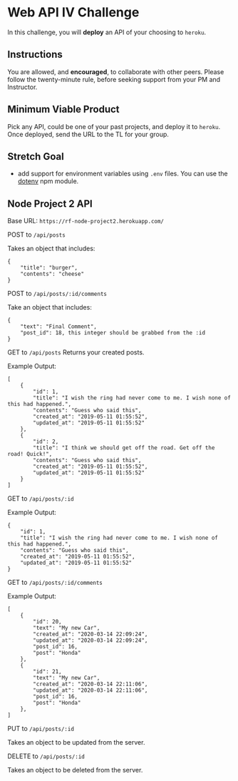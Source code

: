 # Web API IV Challenge

In this challenge, you will **deploy** an API of your choosing to `heroku`.

## Instructions

You are allowed, and **encouraged**, to collaborate with other peers. Please follow the twenty-minute rule, before seeking support from your PM and Instructor.

## Minimum Viable Product

Pick any API, could be one of your past projects, and deploy it to `heroku`. Once deployed, send the URL to the TL for your group.

## Stretch Goal

- add support for environment variables using `.env` files. You can use the [dotenv](https://www.npmjs.com/package/dotenv) npm module.

## Node Project 2 API

Base URL: `https://rf-node-project2.herokuapp.com/`


POST to `/api/posts`

Takes an object that includes:

```
{
    "title": "burger",
    "contents": "cheese"
}
```


POST to `/api/posts/:id/comments`

Take an object that includes:

```
{
    "text": "Final Comment",
	"post_id": 18, this integer should be grabbed from the :id
}
```


GET to `/api/posts`
Returns your created posts.

Example Output:

```
[
    {
        "id": 1,
        "title": "I wish the ring had never come to me. I wish none of this had happened.",
        "contents": "Guess who said this",
        "created_at": "2019-05-11 01:55:52",
        "updated_at": "2019-05-11 01:55:52"
    },
    {
        "id": 2,
        "title": "I think we should get off the road. Get off the road! Quick!",
        "contents": "Guess who said this",
        "created_at": "2019-05-11 01:55:52",
        "updated_at": "2019-05-11 01:55:52"
    }
]
```


GET to `/api/posts/:id`

Example Output:

```
{
    "id": 1,
    "title": "I wish the ring had never come to me. I wish none of this had happened.",
    "contents": "Guess who said this",
    "created_at": "2019-05-11 01:55:52",
    "updated_at": "2019-05-11 01:55:52"
}
```


GET to `/api/posts/:id/comments`

Example Output:

```
[
    {
        "id": 20,
        "text": "My new Car",
        "created_at": "2020-03-14 22:09:24",
        "updated_at": "2020-03-14 22:09:24",
        "post_id": 16,
        "post": "Honda"
    },
    {
        "id": 21,
        "text": "My new Car",
        "created_at": "2020-03-14 22:11:06",
        "updated_at": "2020-03-14 22:11:06",
        "post_id": 16,
        "post": "Honda"
    },
]
```

PUT to `/api/posts/:id`

Takes an object to be updated from the server.

DELETE to `/api/posts/:id`

Takes an object to be deleted from the server.
